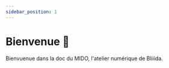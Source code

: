 ```yaml
---
sidebar_position: 1
---
```


# Bienvenue 👋

Bienvuenue dans la doc du MIDO, l'atelier numérique de Bliiida.
